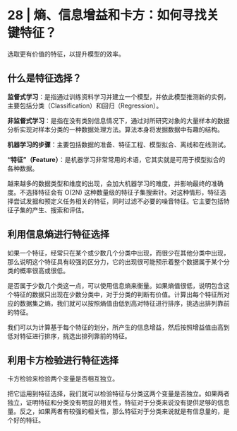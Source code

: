 # 28 | 熵、信息增益和卡方：如何寻找关键特征？

选取更有价值的特征，以提升模型的效率。

## 什么是特征选择？

**监督式学习**：是指通过训练资料学习并建立一个模型，并依此模型推测新的实例，主要包括分类（Classification）和回归（Regression）。

**非监督式学习**：是指在没有类别信息情况下，通过对所研究对象的大量样本的数据分析实现对样本分类的一种数据处理方法。算法本身将发掘数据中有趣的结构。

**机器学习的步骤**：主要包括数据的准备、特征工程、模型拟合、离线和在线测试。

**“特征”（Feature）**：是机器学习非常常用的术语，它其实就是可用于模型拟合的各种数据。

越来越多的数据类型和维度的出现，会加大机器学习的难度，并影响最终的准确度。不选择特征会有 O(2N) 这种数量级的特征子集搜索针。对这种情形，特征选择尝试发掘和预定义任务相关的特征，同时过滤不必要的噪音特征。它主要包括特征子集的产生、搜索和评估。

## 利用信息熵进行特征选择

如果一个特征，经常只在某个或少数几个分类中出现，而很少在其他分类中出现，那么说明这个特征具有较强的区分力，它的出现很可能预示着整个数据属于某个分类的概率很高或很低。

是否属于少数几个类这一点，可以使用信息熵来衡量。如果熵值很低，说明包含这个特征的数据只出现在少数分类中，对于分类的判断有价值。计算出每个特征所对应的数据集之熵，我们就可以按照熵值由低到高对特征进行排序，挑选出排列靠前的特征。

我们可以为计算基于每个特征的划分，所产生的信息增益，然后按照增益值由高到低对特征进行排序，挑选出排列靠前的特征。

## 利用卡方检验进行特征选择

卡方检验来检验两个变量是否相互独立。

把它运用到特征选择，我们就可以检验特征与分类这两个变量是否独立。如果两者独立，证明特征和分类没有明显的相关性，特征对于分类来说没有提供足够的信息量。反之，如果两者有较强的相关性，那么特征对于分类来说就是有信息量的，是个好的特征。

